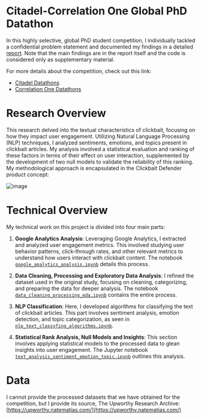 # Citadel-Correlation One Global PhD Datathon
In this highly selective, global PhD student competition, I individually tackled a confidential problem statement and documented my findings in a detailed [report](https://github.com/lukablagoje/datathon-report.pdf). Note that the main findings are in the report itself and the code is considered only as supplementary material.

For more details about the competition, check out this link:
- [Citadel Datathons](https://www.citadel.com/careers/students/datathons/)
- [Correlation One Datathons](https://www.correlation-one.com/data-science-talent-competitions)
# Research Overview
This research delved into the textual characteristics of clickbait, focusing on how they impact user engagement. Utilizing Natural Language Processing (NLP) techniques, I analyzed sentiments, emotions, and topics present in clickbait articles. My analysis involved a statistical evaluation and ranking of these factors in terms of their effect on user interaction, supplemented by the development of two null models to validate the reliability of this ranking. My methodological approach is encapsulated in the Clickbait Defender product concept:

![image](https://github.com/lukablagoje/citadel_correlation_one_global_phd_datathon_2023/assets/52599010/d180bc7a-858f-4477-9a86-a0c94d72e206)


# Technical Overview
My technical work on this project is divided into four main parts:

1. **Google Analytics Analysis**: Leveraging Google Analytics, I extracted and analyzed user engagement metrics. This involved studying user behavior patterns, click-through rates, and other relevant metrics to understand how users interact with clickbait content. The notebook [`google_analytics_analysis.ipynb`](https://github.com/lukablagoje/google-analytics-analysis) details this process.

2. **Data Cleaning, Processing and Exploratory Data Analysis**: I refined the dataset used in the original study, focusing on cleaning, categorizing, and preparing the data for deeper analysis. The notebook [`data_cleaning_processing_eda.ipynb`](https://github.com/lukablagoje/data-cleaning-processing-eda) contains the entire process.

3. **NLP Classification**: Here, I developed algorithms for classifying the text of clickbait articles. This part involves sentiment analysis, emotion detection, and topic categorization, as seen in [`nlp_text_classyfing_algorithms.ipynb`](https://github.com/lukablagoje/nlp-text-classyfing-algorithms).

4. **Statistical Rank Analysis, Null Models and Insights**: This section involves applying statistical models to the processed data to glean insights into user engagement. The Jupyter notebook [`text_analysis_sentiment_emotion_topic.ipynb`](https://github.com/lukablagoje/citadel_correlation_one_global_phd_datathon_2023/blob/main/text_analysis_sentiment_emotion_topic.ipynb) outlines this analysis.

# Data
I cannot provide the processed datasets that we have obtained for the competition, but I provide its source, The Upworthy Research Archive:
[https://upworthy.natematias.com/](https://upworthy.natematias.com/)
